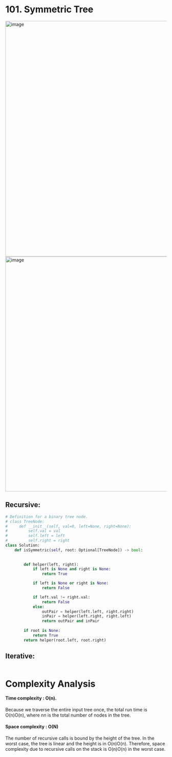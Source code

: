 # 101. Symmetric Tree

<img width="735" alt="image" src="https://user-images.githubusercontent.com/35987583/163781399-bb4778e2-832d-484e-8f26-7ba79b1c999f.png">
<img width="733" alt="image" src="https://user-images.githubusercontent.com/35987583/163781439-a41508cc-ba8e-41f3-a816-e379b12b8c99.png">

## Recursive:
```python
# Definition for a binary tree node.
# class TreeNode:
#     def __init__(self, val=0, left=None, right=None):
#         self.val = val
#         self.left = left
#         self.right = right
class Solution:
    def isSymmetric(self, root: Optional[TreeNode]) -> bool:
        
        
        def helper(left, right):
            if left is None and right is None:
                return True

            if left is None or right is None:
                return False

            if left.val != right.val:
                return False
            else:
                outPair = helper(left.left, right.right)
                inPair = helper(left.right, right.left)
                return outPair and inPair
            
        if root is None:
            return True
        return helper(root.left, root.right)
```

## Iterative:
```python

````

# Complexity Analysis

#### Time complexity : O(n). 
Because we traverse the entire input tree once, the total run time is O(n)O(n), where nn is the total number of nodes in the tree.

#### Space complexity : O(N)
The number of recursive calls is bound by the height of the tree. In the worst case, the tree is linear and the height is in O(n)O(n). Therefore, space complexity due to recursive calls on the stack is O(n)O(n) in the worst case.
